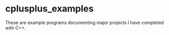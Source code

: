 # cplusplus_examples
 These are example programs documenting major projects I have completed with C++.
